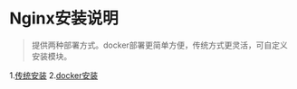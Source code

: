# Nginx安装说明

> 提供两种部署方式。docker部署更简单方便，传统方式更灵活，可自定义安装模块。

1.[传统安装](./nginx.md)
2.[docker安装](./docker-nginx.md)
